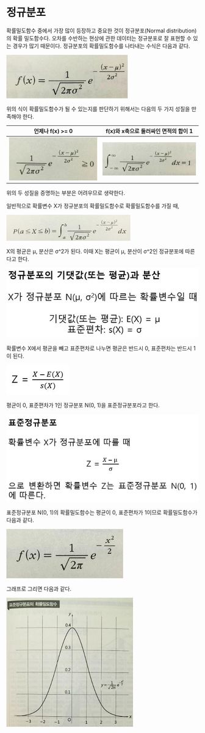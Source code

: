 # 정규분포

확률밀도함수 중에서 가장 많이 등장하고 중요한 것이 정규분포(Normal distribution)의 확률 밀도함수다.  오차를 수반하는 현상에 관한 데이터는 정규분포로 잘 표현할 수 있는 경우가 많기 때문이다. 정규분포의 확률밀도함수를 나타내는 수식은 다음과 같다.

![](./Figure/Gaussian_Distribution1.JPG)

위의 식이 확률밀도함수가 될 수 있는지를  판단하기 위해서는 다음의 두 가지 성질을 만족해야 한다.

| 언제나 f(x) >= 0                                     | f(x)와 x축으로 둘러싸인 면적의 합이 1                |
| ---------------------------------------------------- | ---------------------------------------------------- |
| ![](./Figure/Gaussian_Distribution2.JPG) | ![](./Figure/Gaussian_Distribution3.JPG) |

위의 두 성질을 증명하는 부분은 어려우므로 생략한다. 



일반적으로 확률변수 X가 정규분포의 확률밀도함수로 확률밀도함수를 가질 때,

![](./Figure/Gaussian_Distribution4.JPG)

X의 평균은 μ, 분산은 σ^2가 된다. 이때 X는 평균이 μ, 분산이 σ^2인 정규분포에 따른다고 한다. 

![](./Figure/Gaussian_Distribution5.JPG)



확률변수 X에서 평균을 빼고 표준편차로 나누면 평균은 반드시 0, 표준편차는 반드시 1이 된다. 

![](./Figure/Gaussian_Distribution6.JPG)

평균이 0, 표준편차가 1인 정규분포 N(0, 1)을 표준정규분포라고 한다.

![](./Figure/Gaussian_Distribution7.JPG)

표준정규분포 N(0, 1)의 확률밀도함수는 평균이 0, 표준편차가 1이므로 확률밀도함수가 다음과 같다.

![](./Figure/Gaussian_Distribution8.JPG)

그래프로 그리면 다음과 같다.

![](./Figure/Gaussian_Distribution9.JPG)